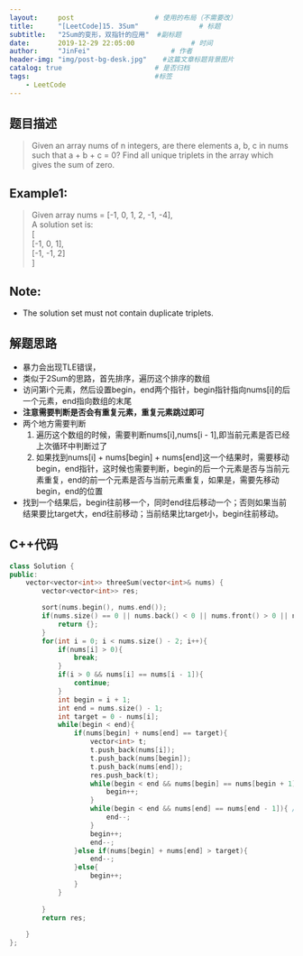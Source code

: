 ```yaml
---
layout:     post                    # 使用的布局（不需要改） 
title:      "[LeetCode]15. 3Sum"               # 标题  
subtitle:   "2Sum的变形，双指针的应用"  #副标题 
date:       2019-12-29 22:05:00              # 时间 
author:     "JinFei"                    # 作者 
header-img: "img/post-bg-desk.jpg"    #这篇文章标题背景图片 
catalog: true                       # 是否归档 
tags:                               #标签     
    - LeetCode 
---
```


## 题目描述
> Given an array nums of n integers, are there elements a, b, c in nums such that a + b + c = 0? Find all unique triplets in the array which gives the sum of zero. <br>

## Example1:
> Given array nums = [-1, 0, 1, 2, -1, -4], <br>
A solution set is: <br>
[ <br>
  [-1, 0, 1], <br>
  [-1, -1, 2] <br>
]   <br>

## Note:
- The solution set must not contain duplicate triplets.


## 解题思路

- 暴力会出现TLE错误，
- 类似于2Sum的思路，首先排序，遍历这个排序的数组
- 访问第i个元素，然后设置begin，end两个指针，begin指针指向nums[i]的后一个元素，end指向数组的末尾
- **注意需要判断是否会有重复元素，重复元素跳过即可**
- 两个地方需要判断
    1. 遍历这个数组的时候，需要判断nums[i],nums[i - 1],即当前元素是否已经上次循环中判断过了
    2. 如果找到nums[i] + nums[begin] + nums[end]这一个结果时，需要移动begin，end指针，这时候也需要判断，begin的后一个元素是否与当前元素重复，end的前一个元素是否与当前元素重复，如果是，需要先移动begin，end的位置
- 找到一个结果后，begin往前移一个，同时end往后移动一个；否则如果当前结果要比target大，end往前移动；当前结果比target小，begin往前移动。

## C++代码
```C++
class Solution {
public:
    vector<vector<int>> threeSum(vector<int>& nums) {
        vector<vector<int>> res;

        sort(nums.begin(), nums.end());
        if(nums.size() == 0 || nums.back() < 0 || nums.front() > 0 || nums.size() < 2){             
            return {};         
        }
        for(int i = 0; i < nums.size() - 2; i++){
            if(nums[i] > 0){
                break;
            }
            if(i > 0 && nums[i] == nums[i - 1]){
                continue;
            }
            int begin = i + 1;
            int end = nums.size() - 1;
            int target = 0 - nums[i];
            while(begin < end){
                if(nums[begin] + nums[end] == target){
                    vector<int> t;
                    t.push_back(nums[i]);
                    t.push_back(nums[begin]);
                    t.push_back(nums[end]);
                    res.push_back(t);
                    while(begin < end && nums[begin] == nums[begin + 1]){ // Determine if there are duplicates
                        begin++;
                    }
                    while(begin < end && nums[end] == nums[end - 1]){ // Determine if there are duplicates
                        end--;
                    }
                    begin++;
                    end--;
                }else if(nums[begin] + nums[end] > target){
                    end--;
                }else{
                    begin++;
                }
            }
            
        }
        return res;
        
    }
};
```
